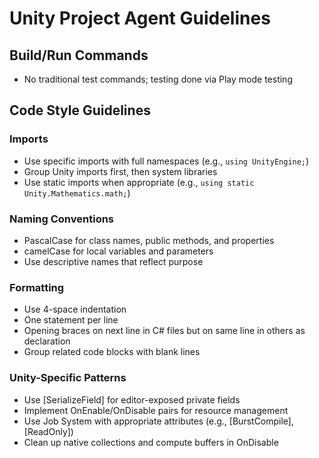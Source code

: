 # Unity Project Agent Guidelines

## Build/Run Commands
- No traditional test commands; testing done via Play mode testing

## Code Style Guidelines

### Imports
- Use specific imports with full namespaces (e.g., `using UnityEngine;`)
- Group Unity imports first, then system libraries
- Use static imports when appropriate (e.g., `using static Unity.Mathematics.math;`)

### Naming Conventions
- PascalCase for class names, public methods, and properties
- camelCase for local variables and parameters
- Use descriptive names that reflect purpose

### Formatting
- Use 4-space indentation
- One statement per line
- Opening braces on next line in C# files but on same line in others as declaration
- Group related code blocks with blank lines

### Unity-Specific Patterns
- Use [SerializeField] for editor-exposed private fields
- Implement OnEnable/OnDisable pairs for resource management
- Use Job System with appropriate attributes (e.g., [BurstCompile], [ReadOnly])
- Clean up native collections and compute buffers in OnDisable